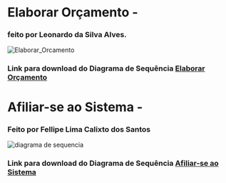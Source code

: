 # Elaborar Orçamento - 
### feito por Leonardo da Silva Alves.

![Elaborar_Orcamento](https://user-images.githubusercontent.com/48038014/58026747-85ac2500-7aed-11e9-9d7f-bab9357a3bbe.jpg)
### Link para download do Diagrama de Sequência [Elaborar Orçamento](https://user-images.githubusercontent.com/48038014/58026747-85ac2500-7aed-11e9-9d7f-bab9357a3bbe.jpg)

# Afiliar-se ao Sistema -
### Feito por Fellipe Lima Calixto dos Santos

![diagrama de sequencia](https://user-images.githubusercontent.com/48100023/58060228-bec4b380-7b46-11e9-939a-f3f5f950410c.jpg)
### Link para download do Diagrama de Sequência [Afiliar-se ao Sistema](https://user-images.githubusercontent.com/48100023/58060228-bec4b380-7b46-11e9-939a-f3f5f950410c.jpg)




